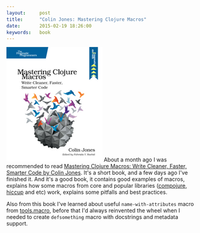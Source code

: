 ```yaml
---
layout:     post
title:      "Colin Jones: Mastering Clojure Macros"
date:       2015-02-19 18:26:00
keywords:   book
---
```


![book cover white](/assets/clojure_macros_book.jpg) About a month ago I was recommended to
read [Mastering Clojure Macros: Write Cleaner, Faster, Smarter Code by Colin Jones](https://pragprog.com/book/cjclojure/mastering-clojure-macros).
It's a short book, and a few days ago I've finished it. And it's a good book, it contains
good examples of macros, explains how some macros from core and popular libraries
([compojure](https://github.com/weavejester/compojure), [hiccup](https://github.com/weavejester/hiccup) and etc)
work, explains some pitfalls and best practices.

Also from this book I've learned about useful `name-with-attributes` macro from
[tools.macro](https://github.com/clojure/tools.macro), before that I'd always reinvented the wheel
when I needed to create `defsomething` macro with docstrings and metadata support.
